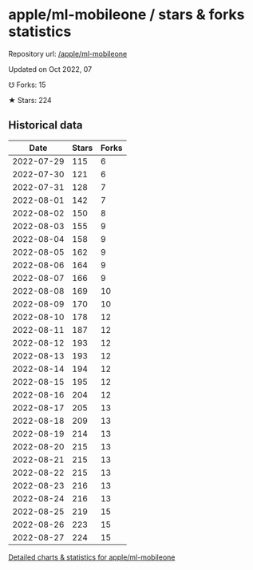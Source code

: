 # apple/ml-mobileone / stars & forks statistics

Repository url: [/apple/ml-mobileone](https://github.com/apple/ml-mobileone)

Updated on Oct 2022, 07

☋ Forks: 15

★ Stars: 224

## Historical data
| Date | Stars | Forks |
|------|-------|-------|
| 2022-07-29 | 115 | 6 | 
| 2022-07-30 | 121 | 6 | 
| 2022-07-31 | 128 | 7 | 
| 2022-08-01 | 142 | 7 | 
| 2022-08-02 | 150 | 8 | 
| 2022-08-03 | 155 | 9 | 
| 2022-08-04 | 158 | 9 | 
| 2022-08-05 | 162 | 9 | 
| 2022-08-06 | 164 | 9 | 
| 2022-08-07 | 166 | 9 | 
| 2022-08-08 | 169 | 10 | 
| 2022-08-09 | 170 | 10 | 
| 2022-08-10 | 178 | 12 | 
| 2022-08-11 | 187 | 12 | 
| 2022-08-12 | 193 | 12 | 
| 2022-08-13 | 193 | 12 | 
| 2022-08-14 | 194 | 12 | 
| 2022-08-15 | 195 | 12 | 
| 2022-08-16 | 204 | 12 | 
| 2022-08-17 | 205 | 13 | 
| 2022-08-18 | 209 | 13 | 
| 2022-08-19 | 214 | 13 | 
| 2022-08-20 | 215 | 13 | 
| 2022-08-21 | 215 | 13 | 
| 2022-08-22 | 215 | 13 | 
| 2022-08-23 | 216 | 13 | 
| 2022-08-24 | 216 | 13 | 
| 2022-08-25 | 219 | 15 | 
| 2022-08-26 | 223 | 15 | 
| 2022-08-27 | 224 | 15 | 


[Detailed charts & statistics for apple/ml-mobileone](https://reviewgithub.com/rep/apple/ml-mobileone)
